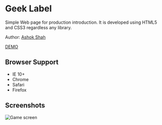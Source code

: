 
# Geek Label
Simple Web page for production introduction. It is developed using HTML5 and CSS3 regardless any library.

Author: [Ashok Shah](https://www.shahnashok.com)

[DEMO](https://rx4hvn.github.io/geek/)

## Browser Support
- IE 10+
- Chrome
- Safari
- Firefox

## Screenshots
![Game screen](https://rx4hvn.github.io/geek/assets/img/brand.png)
